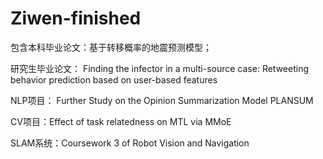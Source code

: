 # Ziwen-finished

包含本科毕业论文：基于转移概率的地震预测模型；

研究生毕业论文： Finding the infector in a multi-source case: Retweeting behavior prediction based on user-based features

NLP项目： Further Study on the Opinion Summarization Model PLANSUM

CV项目：Effect of task relatedness on MTL via MMoE

SLAM系统：Coursework 3 of Robot Vision and Navigation
